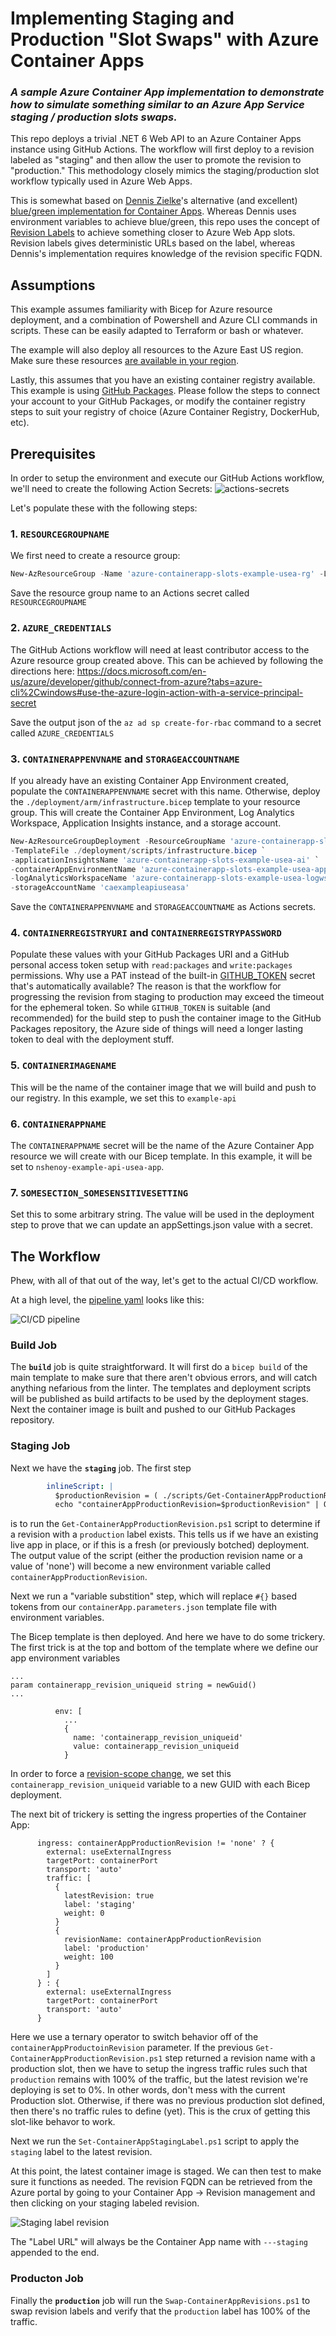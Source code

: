 # Implementing Staging and Production "Slot Swaps" with Azure Container Apps

### *A sample Azure Container App implementation to demonstrate how to simulate something similar to an Azure App Service staging / production slots swaps.*

This repo deploys a trivial .NET 6 Web API to an Azure Container Apps instance using GitHub Actions. The workflow will first deploy to a revision labeled as "staging" and then allow the user to promote the revision to "production." This methodology closely mimics the staging/production slot workflow typically used in Azure Web Apps. 

This is somewhat based on [Dennis Zielke](https://github.com/denniszielke)'s alternative (and excellent) [blue/green implementation for Container Apps](https://github.com/denniszielke/blue-green-with-containerapps). Whereas Dennis uses environment variables to achieve blue/green, this repo uses the concept of [Revision Labels](https://docs.microsoft.com/en-us/azure/container-apps/revisions#revision-labels) to achieve something closer to Azure Web App slots. Revision labels gives deterministic URLs based on the label, whereas Dennis's implementation requires knowledge of the revision specific FQDN.

## Assumptions

This example assumes familiarity with Bicep for Azure resource deployment, and a combination of Powershell and Azure CLI commands in scripts. These can be easily adapted to Terraform or bash or whatever.

The example will also deploy all resources to the Azure East US region. Make sure these resources [are available in your region](https://azure.microsoft.com/en-us/global-infrastructure/services/).

Lastly, this assumes that you have an existing container registry available. This example is using [GitHub Packages](https://docs.github.com/en/packages/learn-github-packages/introduction-to-github-packages). Please follow the steps to connect your account to your GitHub Packages, or modify the container registry steps to suit your registry of choice (Azure Container Registry, DockerHub, etc).

## Prerequisites
In order to setup the environment and execute our GitHub Actions workflow, we'll need to create the following Action Secrets:
![actions-secrets](./images/actions-secrets.png)

Let's populate these with the following steps:

### 1. `RESOURCEGROUPNAME`
We first need to create a resource group:
```powershell
New-AzResourceGroup -Name 'azure-containerapp-slots-example-usea-rg' -Location eastus
```

Save the resource group name to an Actions secret called `RESOURCEGROUPNAME` 

### 2. `AZURE_CREDENTIALS`
The GitHub Actions workflow will need at least contributor access to the Azure resource group created above. This can be achieved by following the directions here: https://docs.microsoft.com/en-us/azure/developer/github/connect-from-azure?tabs=azure-cli%2Cwindows#use-the-azure-login-action-with-a-service-principal-secret 

Save the output json of the `az ad sp create-for-rbac` command to a secret called `AZURE_CREDENTIALS`

### 3. `CONTAINERAPPENVNAME` and `STORAGEACCOUNTNAME`
If you already have an existing Container App Environment created, populate the `CONTAINERAPPENVNAME` secret with this name. Otherwise, deploy the `./deployment/arm/infrastructure.bicep` template to your resource group. This will create the Container App Environment, Log Analytics Workspace, Application Insights instance, and a storage account.

```powershell
New-AzResourceGroupDeployment -ResourceGroupName 'azure-containerapp-slots-example-usea-rg' `
-TemplateFile ./deployment/scripts/infrastructure.bicep `
-applicationInsightsName 'azure-containerapp-slots-example-usea-ai' `
-containerAppEnvironmentName 'azure-containerapp-slots-example-usea-appenv' `
-logAnalyticsWorkspaceName 'azure-containerapp-slots-example-usea-logws' `
-storageAccountName 'caexampleapiuseasa'
```

Save the `CONTAINERAPPENVNAME` and `STORAGEACCOUNTNAME` as Actions secrets.

### 4. `CONTAINERREGISTRYURI` and `CONTAINERREGISTRYPASSWORD`
Populate these values with your GitHub Packages URI and a GitHub personal access token setup with `read:packages` and `write:packages` permissions. Why use a PAT instead of the built-in [GITHUB_TOKEN](https://docs.github.com/en/actions/security-guides/automatic-token-authentication) secret that's automatically available? The reason is that the workflow for progressing the revision from staging to production may exceed the timeout for the ephemeral token. So while `GITHUB_TOKEN` is suitable (and recommended) for the build step to push the container image to the GitHub Packages repository, the Azure side of things will need a longer lasting token to deal with the deployment stuff.

### 5. `CONTAINERIMAGENAME`
This will be the name of the container image that we will build and push to our registry. In this example, we set this to `example-api`

### 6. `CONTAINERAPPNAME`
The `CONTAINERAPPNAME` secret will be the name of the Azure Container App resource we will create with our Bicep template. In this example, it will be set to `nshenoy-example-api-usea-app`.


### 7. `SOMESECTION_SOMESENSITIVESETTING`
Set this to some arbitrary string. The value will be used in the deployment step to prove that we can update an appSettings.json value with a secret.

## The Workflow
Phew, with all of that out of the way, let's get to the actual CI/CD workflow. 

At a high level, the [pipeline yaml](./.github/workflows/ci-cd.yml) looks like this:

![CI/CD pipeline](./images/ci-cd-pipeline.png)

### Build Job

The **`build`** job is quite straightforward. It will first do a `bicep build` of the main template to make sure that there aren't obvious errors, and will catch anything nefarious from the linter. The templates and deployment scripts will be published as build artifacts to be used by the deployment stages. Next the container image is built and pushed to our GitHub Packages repository.

### Staging Job

Next we have the **`staging`** job. The first step 
```yaml
        inlineScript: |
          $productionRevision = ( ./scripts/Get-ContainerAppProductionRevision.ps1 -resourceGroupName ${{ env.resourceGroupName }} -containerAppName ${{ env.containerAppName }} )
          echo "containerAppProductionRevision=$productionRevision" | Out-File -FilePath $Env:GITHUB_ENV -Encoding utf8 -Append
```

is to run the `Get-ContainerAppProductionRevision.ps1` script to determine if a revision with a `production` label exists. This tells us if we have an existing live app in place, or if this is a fresh (or previously botched) deployment. The output value of the script (either the production revision name or a value of 'none') will become a new environment variable called `containerAppProductionRevision`.

Next we run a "variable substition" step, which will replace `#{}` based tokens from our `containerApp.parameters.json` template file with environment variables. 

The Bicep template is then deployed. And here we have to do some trickery. The first trick is at the top and bottom of the template where we define our app environment variables
```bicep
...
param containerapp_revision_uniqueid string = newGuid()
...
```
```bicep
          env: [
            ...
            {
              name: 'containerapp_revision_uniqueid'
              value: containerapp_revision_uniqueid
            }
```

In order to force a [revision-scope change](https://docs.microsoft.com/en-us/azure/container-apps/revisions#revision-scope-changes), we set this `containerapp_revision_uniqueid` variable to a new GUID with each Bicep deployment.

The next bit of trickery is setting the ingress properties of the Container App:
```bicep
      ingress: containerAppProductionRevision != 'none' ? {
        external: useExternalIngress
        targetPort: containerPort
        transport: 'auto'
        traffic: [
          {
            latestRevision: true
            label: 'staging'
            weight: 0
          }
          {
            revisionName: containerAppProductionRevision
            label: 'production'
            weight: 100
          }
        ]
      } : {
        external: useExternalIngress
        targetPort: containerPort
        transport: 'auto'
      }
```
Here we use a ternary operator to switch behavior off of the `containerAppProductoinRevision` parameter. If the previous `Get-ContainerAppProductionRevision.ps1` step returned a revision name with a production slot, then we have to setup the ingress traffic rules such that `production` remains with 100% of the traffic, but the latest revision we're deploying is set to 0%. In other words, don't mess with the current Production slot. Otherwise, if there was no previous production slot defined, then there's no traffic rules to define (yet). This is the crux of getting this slot-like behavor to work.

Next we run the `Set-ContainerAppStagingLabel.ps1` script to apply the `staging` label to the latest revision.

At this point, the latest container image is staged. We can then test to make sure it functions as needed. The revision FQDN can be retrieved from the Azure portal by going to your Container App -> Revision management and then clicking on your staging labeled revision.

![Staging label revision](./images/revision-staging-label.png)

The "Label URL" will always be the Container App name with `---staging` appended to the end.

### Producton Job

Finally the **`production`** job will run the `Swap-ContainerAppRevisions.ps1` to swap revision labels and verify that the `production` label has 100% of the traffic.